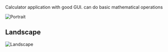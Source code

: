 Calculator application with good GUI. can do basic mathematical operations

![Portrait](Documentation/Portrait.png)

## Landscape
![Landscape](Documentation/Landscape.png)
